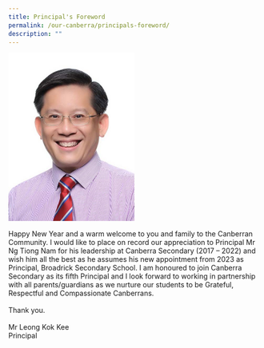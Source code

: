 ```yaml
---
title: Principal's Foreword
permalink: /our-canberra/principals-foreword/
description: ""
---
```

<img src="/images/MR%20LEONG%20KOK%20KEE_cropped.jpg" width=50% height=50%>
<p>
Happy New Year and a warm welcome to you and family to the Canberran Community. I would like to place on record our appreciation to Principal Mr Ng Tiong Nam for his leadership at Canberra Secondary (2017 – 2022) and wish him all the best as he assumes his new appointment from 2023 as Principal, Broadrick Secondary School. I am honoured to join Canberra Secondary as its fifth Principal and I look forward to working in partnership with all parents/guardians as we nurture our students to be Grateful, Respectful and Compassionate Canberrans.
<br><br>
Thank you.
<br><br>
Mr Leong Kok Kee<br>
Principal</p>